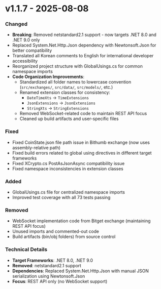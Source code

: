 # v1.1.7 - 2025-08-08

### Changed
- **Breaking**: Removed netstandard2.1 support - now targets .NET 8.0 and .NET 9.0 only
- Replaced System.Net.Http.Json dependency with Newtonsoft.Json for better compatibility
- Translated all Korean comments to English for international developer accessibility
- Reorganized project structure with GlobalUsings.cs for common namespace imports
- **Code Organization Improvements**:
  - Standardized all folder names to lowercase convention (`src/exchanges/`, `src/data/`, `src/models/`, etc.)
  - Renamed extension classes for consistency:
    - `DateTimeXts` → `TimeExtensions`
    - `JsonExtensions` → `JsonExtensions`
    - `StringXts` → `StringExtensions`
  - Removed WebSocket-related code to maintain REST API focus
  - Cleaned up build artifacts and user-specific files

### Fixed
- Fixed CoinState.json file path issue in Bithumb exchange (now uses assembly-relative path)
- Fixed build errors related to global using directives in different target frameworks
- Fixed XCrypto.cs PostAsJsonAsync compatibility issue
- Fixed namespace inconsistencies in extension classes

### Added
- GlobalUsings.cs file for centralized namespace imports
- Improved test coverage with all 73 tests passing

### Removed
- WebSocket implementation code from Bitget exchange (maintaining REST API focus)
- Unused imports and commented-out code
- Build artifacts (bin/obj folders) from source control

### Technical Details
- **Target Frameworks**: .NET 8.0, .NET 9.0
- **Removed**: netstandard2.1 support
- **Dependencies**: Replaced System.Net.Http.Json with manual JSON serialization using Newtonsoft.Json
- **Focus**: REST API only (no WebSocket support)
